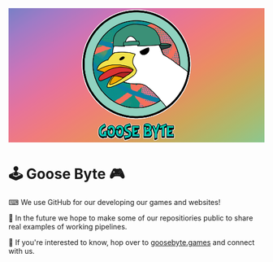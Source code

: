 ![Goose Byte Small Banner](https://raw.githubusercontent.com/GooseByteStudiosInc/.github/main/profile/article.png "Goose Byte")

# 🕹 Goose Byte 🎮

⌨ We use GitHub for our developing our games and websites!

🙌 In the future we hope to make some of our repositiories public to share real examples of working pipelines.

🔗 If you're interested to know, hop over to [goosebyte.games](https://www.goosebyte.games/) and connect with us.
